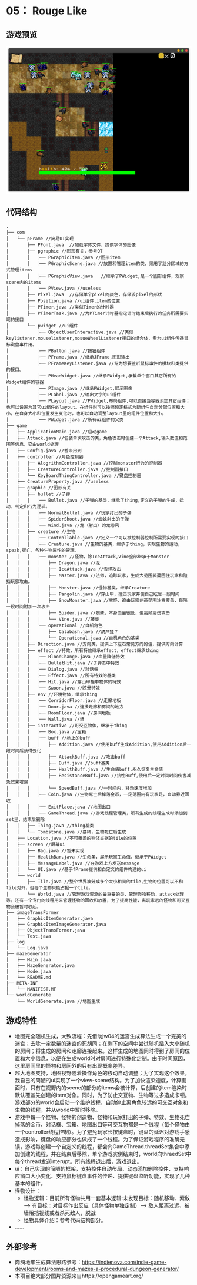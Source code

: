 # 05： Rouge Like

## 游戏预览

![](Screenshot.png)

## 代码结构

```
.
├── com
│   └── pFrame //简易UI实现
│       ├── PFont.java	//加载字体文件，提供字体的图像
│       ├── pgraphic //图形有关，参考QT
│       │   ├── PGraphicItem.java //图形item
│       │   ├── PGraphicScene.java //放置和管理item的类，采用了划分区域的方式管理items
│       │   ├── PGraphicView.java	//继承了PWidget,是一个图形组件，观察scene内的items
│       │   └── PView.java //useless
│       ├── Pixel.java	//存储单个pixel的颜色，存储该pixel的形状
│       ├── Position.java //ui组件,item的位置
│       ├── PTimer.java //类似Timer的计时器
│       ├── PTimerTask.java //为PTimer计时器指定计时结束后执行的任务所需要实现的接口
│       └── pwidget //ui组件
│           ├── ObjectUserInteractive.java //类似keylistener,mouselistener,mosueWheelListener接口的组合体，专为ui组件传递鼠标键盘事件用。
│           ├── PButton.java //按钮组件
│           ├── PFrame.java //继承JFrame,图形输出
│           ├── PFrameKeyListener.java //专为想要监听鼠标事件的模块和类提供的接口。
│           ├── PHeadWidget.java //继承PWidget,承载单个窗口其它所有的Widget组件的容器
│           ├── PImage.java //继承PWidget,展示图像
│           ├── PLabel.java //输出文字的ui组件
│           ├── PLayout.java //PWidget,布局组件,可以直接当容器添加其它组件；也可以设置为其它ui组件的layout。在组件时可以按照预定格式为新组件自动分配位置和大小，在自身大小和位置发生变化时，也可以自动调整layout里的组件位置和大小。
│           └── PWidget.java //所有ui组件的父类
├── game
│   ├── ApplicationMain.java //启动game
│   ├── Attack.java //包装单次攻击的类，角色攻击时创建一个Attack,输入数值和范围等信息，交由world处理
│   ├── Config.java //暂未用到
│   ├── controller //角色控制器
│   │   ├── AlogrithmController.java //控制monster行为的控制器
│   │   ├── CreatureController.java //控制器接口
│   │   └── KeyBoardThingController.java //键盘控制器
│   ├── CreatureProperty.java //useless
│   ├── graphic //图形有关
│   │   ├── bullet //子弹
│   │   │   ├── Bullet.java //子弹的基类，继承了thing,定义的子弹的生成，运动、判定和行为逻辑。
│   │   │   ├── NormalBullet.java //玩家打出的子弹
│   │   │   ├── SpiderShoot.java //蜘蛛射出的子弹
│   │   │   └── Wind.java //龙（射出）的龙卷风
│   │   ├── creature //生物
│   │   │   ├── Controllable.java //定义一个可以被控制器控制所需要实现的接口
│   │   │   ├── Creature.java //生物的基类，继承于thing，实现生物的运动，speak,死亡，各种生物属性的管理。
│   │   │   ├── monster //怪物，除IceAttack,Vine全部继承于Monster
│   │   │   │   ├── Dragon.java //龙
│   │   │   │   ├── IceAttack.java //雪怪攻击
│   │   │   │   ├── Master.java //法师，追踪玩家，生成大范围藤蔓困住玩家和阻挡玩家攻击。
│   │   │   │   ├── Monster.java //怪物基类，继承Creature
│   │   │   │   ├── Pangolin.java //穿山甲，撞击玩家并使自己眩晕一段时间
│   │   │   │   ├── SnowMonster.java //雪怪，追击玩家创造范围冰雪覆盖，每隔一段时间附加一次攻击
│   │   │   │   ├── Spider.java //蜘蛛，本身血量很低，但高频高伤攻击
│   │   │   │   └── Vine.java //藤蔓
│   │   │   └── operational //自机角色
│   │   │       ├── Calabash.java //葫芦娃？
│   │   │       └── Operational.java //自机角色的基类
│   │   ├── Direction.java //方向类，提供上下左右常见方向的值，提供方向计算
│   │   ├── effect //特效，所有特效继承effect，effect继承thing
│   │   │   ├── BloodChange.java //血量降低特效
│   │   │   ├── BulletHit.java //子弹击中特效
│   │   │   ├── Dialog.java //对话框
│   │   │   ├── Effect.java //所有特效的基类
│   │   │   ├── Hit.java //穿山甲撞中物体的特效
│   │   │   └── Swoon.java //眩晕特效
│   │   ├── env //环境物体，继承thing
│   │   │   ├── CorridorFloor.java //走廊地板
│   │   │   ├── Door.java //连接走廊和房间的地方
│   │   │   ├── RoomFloor.java //房间地板
│   │   │   └── Wall.java //墙
│   │   ├── interactive //可交互物体，继承于thing
│   │   │   ├── Box.java //宝箱
│   │   │   ├── buff //地上的buff
│   │   │   │   ├── Addition.java //使用buff生成Addition,使用Addition后一段时间后获得强化
│   │   │   │   ├── AttackBuff.java //攻击buff
│   │   │   │   ├── Buff.java //buff基类
│   │   │   │   ├── HealthBuff.java //生命值buff,永久恢复生命值
│   │   │   │   ├── ResistanceBuff.java //抗性Buff,使用后一定时间时间伤害减免效果增强
│   │   │   │   └── SpeedBuff.java //一时间内，移动速度增加
│   │   │   ├── Coin.java //生物死亡后掉落金币，一定范围内有玩家是，自动靠近回收
│   │   │   ├── ExitPlace.java //地图出口
│   │   │   └── GameThread.java //游戏线程管理类，所有生成的线程生成时添加到set里，结束后删除
│   │   ├── Thing.java //thing基类
│   │   └── Tombstone.java //墓碑，生物死亡后生成
│   ├── Location.java //不可覆盖的物体占据的tile的位置
│   ├── screen //屏幕ui
│   │   ├── Bag.java //暂未实现
│   │   ├── HealthBar.java //生命条，展示玩家生命值，继承于PWidget
│   │   ├── MessageLabel.java //在游戏上方发送message
│   │   └── UI.java //基于fPrame提供和自定义的组件构建的ui
│   └── world
│       ├── Tile.java //整个世界被分成多个大小相同的tile,生物的位置可以不和tile对齐，但每个生物只能占据一个tile。
│       └── World.java //管理游戏资源的最重要的类，管理怪物移动，attack处理等。还有一个专门的线程用来管理怪物的回收和放置，为了提高性能，离玩家远的怪物和可交互物会被暂时收起。
├── imageTransFormer
│   ├── GraphicItemGenerator.java
│   ├── GraphicItemImageGenerator.java
│   ├── ObjectTransFormer.java
│   └── Test.java
├── log
│   └── Log.java
├── mazeGenerator
│   ├── Main.java
│   ├── MazeGenerator.java
│   ├── Node.java
│   └── README.md
├── META-INF
│   └── MANIFEST.MF
└── worldGenerate
    └── WorldGenerate.java //地图生成
```



## 游戏特性

- 地图完全随机生成，大致流程：先借助jw04的迷宫生成算法生成一个完美的迷宫；去除一定数量的迷宫的死胡同；在剩下的空间中尝试随机插入大小随机的房间；将生成的房间和走廊连接起来。这样生成的地图同时得到了房间的位置和大小信息，以便在生成world时对房间进行特殊化定制。由于时间原因，这里房间里的怪物和房间外的只有出现概率差异。
- 超大地图支持，地图视野随着操作角色的移动自动调整；为了实现这个效果，我自己的简陋的ui实现了一个view-scene结构。为了加快渲染速度，计算画面时，只有在视野内的scene的部分的items会被计算，后创建的item渲染时默认覆盖先创建的item对象。同时，为了防止交互物、生物等过多造成卡顿。游戏部分的world会启动一个维护线程，自动停止离角色较远的可交互对象和生物的线程，并从world中暂时移除。
- 游戏中每一个怪物、怪物的创造物、怪物和玩家打出的子弹、特效、生物死亡掉落的金币、对话框、宝箱、地图出口等可交互物都是一个线程（每个怪物由一个controller线程控制）。为了避免玩家长按键盘时，键盘的延迟对游戏手感造成影响，键盘的响应部分也做成了一个线程。为了保证游戏程序的准确无误，游戏每创建一个自定义的线程，都会向GameThread.threadSet集合中添加创建的线程，并在结束后移除，单个游戏实例结束时，world向thraedSet中每个thread发送interupt。所有线程退出后，游戏退出。
- ui：自己实现的简陋的框架，支持控件自动布局、动态添加删除控件、支持响应窗口大小变化、支持鼠标键盘事件的传递、提供键盘监听功能，实现了几种基本的组件。
- 怪物设计：
  - 怪物逻辑：目前所有怪物共用一套基本逻辑:未发现目标：随机移动、索敌 -->  有目标：对目标作出反应（具体怪物单独定制）--> 敌人距离过远、被墙阻挡视线或者杀死敌人，脱战
  - 怪物具体介绍：参考代码结构部分。
- ......

## 外部参考

- 肉鸽地牢生成算法思路参考：https://indienova.com/indie-game-development/rooms-and-mazes-a-procedural-dungeon-generator/
- 本项目绝大部分图片资源来自https://opengameart.org/
